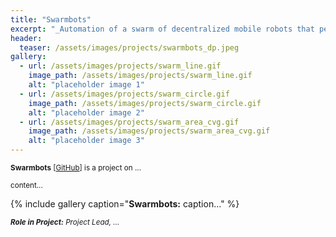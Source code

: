 ```yaml
---
title: "Swarmbots"
excerpt: "_Automation of a swarm of decentralized mobile robots that perform tasks through swarm intelligence algorithms_"
header:
  teaser: /assets/images/projects/swarmbots_dp.jpeg
gallery:
  - url: /assets/images/projects/swarm_line.gif
    image_path: /assets/images/projects/swarm_line.gif
    alt: "placeholder image 1"
  - url: /assets/images/projects/swarm_circle.gif
    image_path: /assets/images/projects/swarm_circle.gif
    alt: "placeholder image 2"
  - url: /assets/images/projects/swarm_area_cvg.gif
    image_path: /assets/images/projects/swarm_area_cvg.gif
    alt: "placeholder image 3"
---
```

<sub>**Swarmbots** \[[GitHub](http://github.com/rmvanarse/swarmbots)\] is a project on ...</sub>

<sub>content...</sub>

{% include gallery caption="**Swarmbots:** caption..." %}
<sub></sub>

<sub>_**Role in  Project:** Project Lead, ..._</sub>

<sub></sub>
